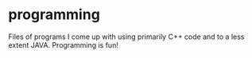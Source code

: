 # programming
Files of programs I come up with using primarily C++ code and to a less extent JAVA. Programming is fun!
